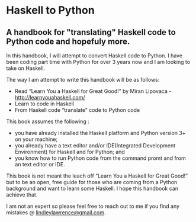 # Haskell to Python
## A handbook for "translating" Haskell code to Python code and hopefuly more.

In this handbook, I will attempt to convert Haskell code to Python. I have been coding part time with Python for over 3 years now and I am looking to take on Haskell.

The way I am attempt to write this handbook will be as follows:
* Read “Learn You a Haskell for Great Good!” by Miran Lipovaca - http://learnyouahaskell.com/
* Learn to code in Haskell
* From Haskell code “translate” code to Python code

This book assumes the following :
* you have already installed the Haskell platform and Python version 3+ on your machine;
* you already have a text editor and/or IDE(Integrated Development Environment) for Haskell and for Python; and
* you know how to run Python code from the command promt and from an text editor or IDE.

This book is not meant the leach off “Learn You a Haskell for Great Good!” but to be an open, free guide for those who are coming from a Python background and want to learn some Haskell. I hope this handbook can achieve that. 

I am not an expert so please feel free to reach out to me if you find any mistakes @ lindleylawrence@gmail.com.
